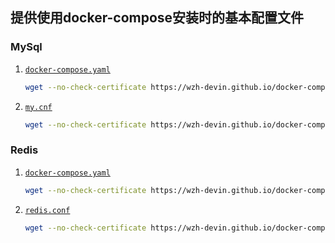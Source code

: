 ## 提供使用docker-compose安装时的基本配置文件

### MySql

1. [`docker-compose.yaml`](https://wzh-devin.github.io/docker-compose-conf/data/mysql/docker-compose.yaml)
   ```bash
   wget --no-check-certificate https://wzh-devin.github.io/docker-compose-conf/data/mysql/docker-compose.yaml
   ```
2. [`my.cnf`](https://wzh-devin.github.io/docker-compose-conf/data/mysql/my.cnf)
   ```bash
   wget --no-check-certificate https://wzh-devin.github.io/docker-compose-conf/data/mysql/my.cnf
   ```

### Redis

1. [`docker-compose.yaml`](https://wzh-devin.github.io/docker-compose-conf/data/redis/docker-compose.yaml)
   ```bash
   wget --no-check-certificate https://wzh-devin.github.io/docker-compose-conf/data/redis/docker-compose.yaml
   ```
2. [`redis.conf`](https://wzh-devin.github.io/docker-compose-conf/data/redis/conf/redis.conf)
   ```bash
   wget --no-check-certificate https://wzh-devin.github.io/docker-compose-conf/data/redis/conf/redis.conf
   ```